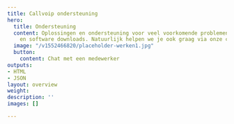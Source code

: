 ```yaml
---
title: Callvoip ondersteuning
hero:
  title: Ondersteuning
  content: Oplossingen en ondersteuning voor veel voorkomende problemen. Handige artikelen
    en software downloads. Natuurlijk helpen we je ook graag via onze chat.
  image: "/v1552466820/placeholder-werken1.jpg"
  button:
    content: Chat met een medewerker
outputs:
- HTML
- JSON
layout: overview
weight: 
description: ''
images: []

---
```

